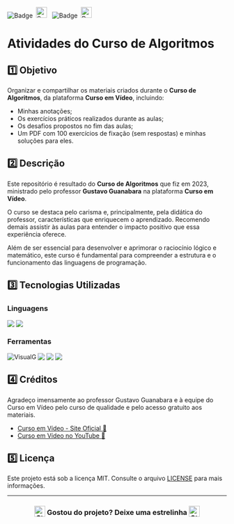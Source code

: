 ![Badge](https://img.shields.io/badge/CURSO%20EM%20VÍDEO-BB2649?style=for-the-badge)&nbsp;&nbsp;<img src="https://raw.githubusercontent.com/Tarikul-Islam-Anik/Animated-Fluent-Emojis/master/Emojis/Activities/Sparkles.png" alt="Sparkles" width="25" height="25" />&nbsp;&nbsp;&nbsp;![Badge](https://img.shields.io/badge/PROJETO-PRÓPRIO-FF6F61?style=for-the-badge)&nbsp;&nbsp;<img src="https://raw.githubusercontent.com/Tarikul-Islam-Anik/Animated-Fluent-Emojis/master/Emojis/Travel%20and%20places/Rocket.png" alt="Rocket" width="25" height="25" />

# Atividades do Curso de Algoritmos

## 1️⃣ Objetivo
Organizar e compartilhar os materiais criados durante o **Curso de Algoritmos**, da plataforma **Curso em Vídeo**, incluindo:

- Minhas anotações;
- Os exercícios práticos realizados durante as aulas;
- Os desafios propostos no fim das aulas;
- Um PDF com 100 exercícios de fixação (sem respostas) e minhas soluções para eles.

## 2️⃣ Descrição
Este repositório é resultado do **Curso de Algoritmos** que fiz em 2023, ministrado pelo professor **Gustavo Guanabara** na plataforma **Curso em Vídeo**.

O curso se destaca pelo carisma e, principalmente, pela didática do professor, características que enriquecem o aprendizado. Recomendo demais assistir às aulas para entender o impacto positivo que essa experiência oferece.

Além de ser essencial para desenvolver e aprimorar o raciocínio lógico e matemático, este curso é fundamental para compreender a estrutura e o funcionamento das linguagens de programação.

## 3️⃣ Tecnologias Utilizadas

### Linguagens
<div style="display:flex;">
  <img src="https://img.shields.io/badge/HTML5-E34F26?style=for-the-badge&logo=html5&logoColor=white">&nbsp;<img src="https://img.shields.io/badge/CSS3-1572B6?style=for-the-badge&logo=css3&logoColor=white">
</div>

### Ferramentas
<div style="display:flex;">
  <img src="https://img.shields.io/badge/VisualG-F7DF1E?style=for-the-badge" alt="VisualG">&nbsp;<img src="https://img.shields.io/badge/Visual%20Studio%20Code-0078D4?style=for-the-badge&logo=visual-studio-code&logoColor=white">&nbsp;<img src="https://img.shields.io/badge/Git-F05032?style=for-the-badge&logo=git&logoColor=white">&nbsp;<img src="https://img.shields.io/badge/GitHub-404040?style=for-the-badge&logo=github&logoColor=white">
</div>

## 4️⃣ Créditos
Agradeço imensamente ao professor Gustavo Guanabara e à equipe do Curso em Vídeo pelo curso de qualidade e pelo acesso gratuito aos materiais.
- <a href="https://www.cursoemvideo.com/" target="_blank">Curso em Vídeo - Site Oficial 🔗</a>
- <a href="https://www.youtube.com/playlist?list=PLHz_AreHm4dmSj0MHol_aoNYCSGFqvfXV" target="_blank">Curso em Vídeo no YouTube 🔗</a>

## 5️⃣ Licença
Este projeto está sob a licença MIT. Consulte o arquivo [LICENSE](LICENSE) para mais informações.

---

### <div align="center"><img src="https://raw.githubusercontent.com/Tarikul-Islam-Anik/Animated-Fluent-Emojis/master/Emojis/Travel%20and%20places/Star.png" alt="Star" width="25" height="25" style="vertical-align:text-bottom;" /> Gostou do projeto? Deixe uma estrelinha <img src="https://raw.githubusercontent.com/Tarikul-Islam-Anik/Animated-Fluent-Emojis/master/Emojis/Travel%20and%20places/Star.png" alt="Star" width="25" height="25" style="vertical-align:text-bottom;" /></div>